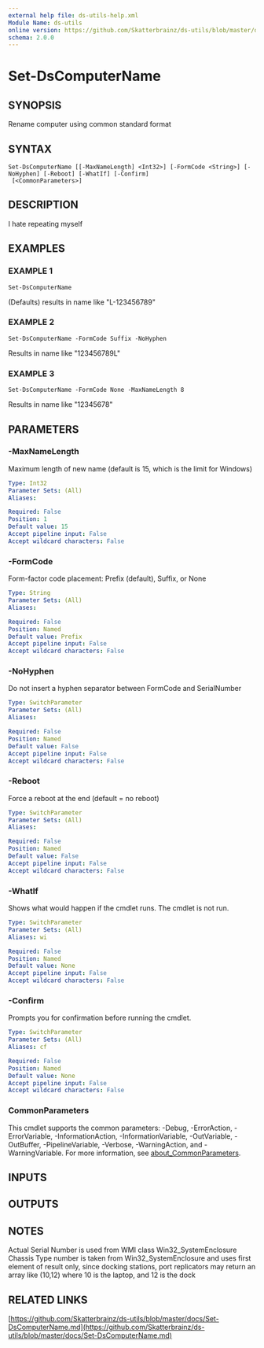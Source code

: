 ```yaml
---
external help file: ds-utils-help.xml
Module Name: ds-utils
online version: https://github.com/Skatterbrainz/ds-utils/blob/master/docs/Set-DsComputerName.md
schema: 2.0.0
---
```


# Set-DsComputerName

## SYNOPSIS
Rename computer using common standard format

## SYNTAX

```
Set-DsComputerName [[-MaxNameLength] <Int32>] [-FormCode <String>] [-NoHyphen] [-Reboot] [-WhatIf] [-Confirm]
 [<CommonParameters>]
```

## DESCRIPTION
I hate repeating myself

## EXAMPLES

### EXAMPLE 1
```
Set-DsComputerName
```

(Defaults) results in name like "L-123456789"

### EXAMPLE 2
```
Set-DsComputerName -FormCode Suffix -NoHyphen
```

Results in name like "123456789L"

### EXAMPLE 3
```
Set-DsComputerName -FormCode None -MaxNameLength 8
```

Results in name like "12345678"

## PARAMETERS

### -MaxNameLength
Maximum length of new name (default is 15, which is the limit for Windows)

```yaml
Type: Int32
Parameter Sets: (All)
Aliases:

Required: False
Position: 1
Default value: 15
Accept pipeline input: False
Accept wildcard characters: False
```

### -FormCode
Form-factor code placement: Prefix (default), Suffix, or None

```yaml
Type: String
Parameter Sets: (All)
Aliases:

Required: False
Position: Named
Default value: Prefix
Accept pipeline input: False
Accept wildcard characters: False
```

### -NoHyphen
Do not insert a hyphen separator between FormCode and SerialNumber

```yaml
Type: SwitchParameter
Parameter Sets: (All)
Aliases:

Required: False
Position: Named
Default value: False
Accept pipeline input: False
Accept wildcard characters: False
```

### -Reboot
Force a reboot at the end (default = no reboot)

```yaml
Type: SwitchParameter
Parameter Sets: (All)
Aliases:

Required: False
Position: Named
Default value: False
Accept pipeline input: False
Accept wildcard characters: False
```

### -WhatIf
Shows what would happen if the cmdlet runs.
The cmdlet is not run.

```yaml
Type: SwitchParameter
Parameter Sets: (All)
Aliases: wi

Required: False
Position: Named
Default value: None
Accept pipeline input: False
Accept wildcard characters: False
```

### -Confirm
Prompts you for confirmation before running the cmdlet.

```yaml
Type: SwitchParameter
Parameter Sets: (All)
Aliases: cf

Required: False
Position: Named
Default value: None
Accept pipeline input: False
Accept wildcard characters: False
```

### CommonParameters
This cmdlet supports the common parameters: -Debug, -ErrorAction, -ErrorVariable, -InformationAction, -InformationVariable, -OutVariable, -OutBuffer, -PipelineVariable, -Verbose, -WarningAction, and -WarningVariable. For more information, see [about_CommonParameters](http://go.microsoft.com/fwlink/?LinkID=113216).

## INPUTS

## OUTPUTS

## NOTES
Actual Serial Number is used from WMI class Win32_SystemEnclosure
Chassis Type number is taken from Win32_SystemEnclosure and uses first
	element of result only, since docking stations, port replicators
	may return an array like (10,12) where 10 is the laptop, and 12 is the dock

## RELATED LINKS

[https://github.com/Skatterbrainz/ds-utils/blob/master/docs/Set-DsComputerName.md](https://github.com/Skatterbrainz/ds-utils/blob/master/docs/Set-DsComputerName.md)


